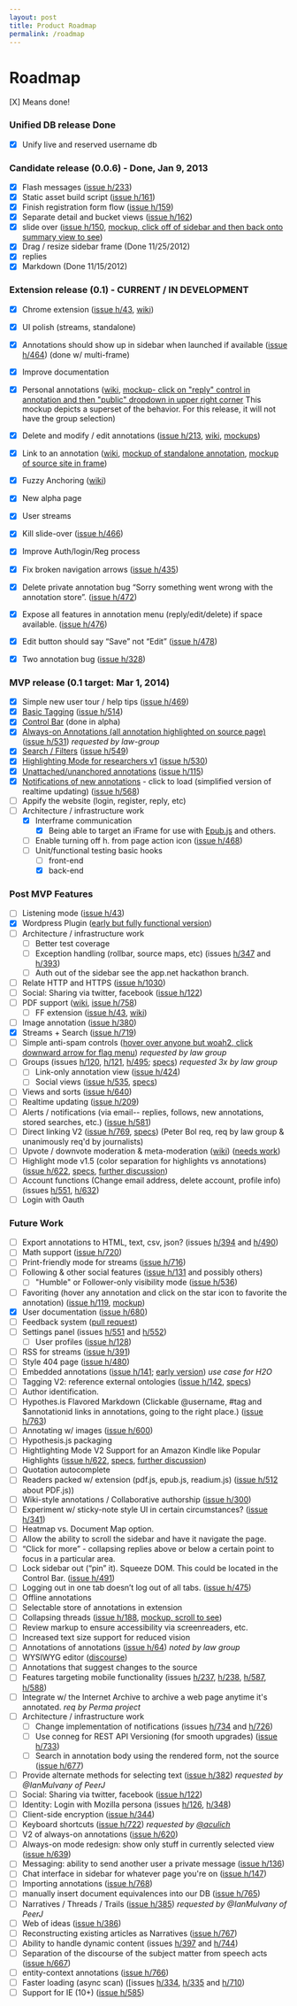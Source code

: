 ```yaml
---
layout: post
title: Product Roadmap
permalink: /roadmap
---
```

Roadmap
=======

[X] Means done!

### Unified DB release Done
- [X] Unify live and reserved username db

### Candidate release (0.0.6) - Done, Jan 9, 2013
- [X] Flash messages ([issue h/233](https://github.com/hypothesis/h/issues/233))
- [X] Static asset build script ([issue h/161](https://github.com/hypothesis/h/issues/161))
- [X] Finish registration form flow ([issue h/159](https://github.com/hypothesis/h/issues/159))
- [X] Separate detail and bucket views ([issue h/162](https://github.com/hypothesis/h/issues/162))
- [X] slide over ([issue h/150](https://github.com/hypothesis/h/issues/150), [mockup, click off of sidebar and then back onto summary view to see](http://jtremback.github.com/fakebarDos/build-cea4d78/index.html))
- [X] Drag / resize sidebar frame (Done 11/25/2012)
- [X] replies
- [X] Markdown (Done 11/15/2012)

### Extension release (0.1) - CURRENT / IN DEVELOPMENT
- [X] Chrome extension ([issue h/43](https://github.com/hypothesis/h/issues/43), [wiki](Browser-extension))
- [X] UI polish (streams, standalone)
- [X] Annotations should show up in sidebar when launched if available ([issue h/464](https://github.com/hypothesis/h/issues/464)) (done w/ multi-frame)
- [X] Improve documentation
- [X] Personal annotations ([wiki](visibility), [mockup- click on "reply" control in annotation and then "public" dropdown in upper right corner](http://jtremback.github.com/fakebarDos/build-cea4d78/index.html) This mockup depicts a superset of the behavior. For this release, it will not have the group selection)
- [X] Delete and modify / edit annotations ([issue h/213](https://github.com/hypothesis/h/issues/213), [wiki](Deletion-and-Editing), [mockups](http://jtremback.github.com/fakebarDos/build-82150b4/index.html))
- [X] Link to an annotation ([wiki](Linking-to-an-annotation), [mockup of standalone annotation](http://jtremback.github.com/standalone/build-a8213d8/index.html), [mockup of source site in frame](http://jtremback.github.com/hypotheFrame/build-7881d1e/index.html))
- [X] Fuzzy Anchoring ([wiki](fuzzy-anchoring))
- [X] New alpha page
- [X] User streams
- [X] Kill slide-over ([issue h/466](https://github.com/hypothesis/h/issues/466))
- [X] Improve Auth/login/Reg process
- [X] Fix broken navigation arrows ([issue h/435](https://github.com/hypothesis/h/issues/435))
- [X] Delete private annotation bug “Sorry something went wrong with the annotation store”.  ([issue h/472](https://github.com/hypothesis/h/issues/472))
- [X] Expose all features in annotation menu (reply/edit/delete) if space available. ([issue h/476](https://github.com/hypothesis/h/issues/476))
- [X] Edit button should say “Save” not “Edit” ([issue h/478](https://github.com/hypothesis/h/issues/478))
- [X] Two annotation bug ([issue h/328](https://github.com/hypothesis/h/issues/328))


### MVP release (0.1 target: Mar 1, 2014)
- [X] Simple new user tour / help tips ([issue h/469](https://github.com/hypothesis/h/issues/469))
- [X] [Basic Tagging](https://docs.google.com/document/d/1hdoxJZMxf2MCwT5IwuHvrkJ3s9qXCvtJx6oEP4QB5IE/edit?usp=sharing) ([issue h/514](https://github.com/hypothesis/h/issues/514))
- [X] [Control Bar](https://docs.google.com/document/d/1meXJaS1OdkrvC4-veCE4w5o9O9pP0tHO-7PsIzHTCt0/edit?usp=sharing) (done in alpha)
- [X] [Always-on Annotations (all annotation highlighted on source page)](https://docs.google.com/document/d/12dqspVLnvrLSBt0-YchjsEPt7F_84C5VeT3cMh7ebjM/edit?usp=sharing)  ([issue h/531](https://github.com/hypothesis/h/issues/531)) _requested by law-group_
- [X] [Search / Filters](https://docs.google.com/document/d/1mLxjZWAd-G35_DagYv9RcpMBoXUnoXBSQjZh8eodbJQ/edit?usp=sharing) ([issue h/549](https://github.com/hypothesis/h/issues/549))
- [X] [Highlighting Mode for researchers v1](https://docs.google.com/document/d/1QSKY_Lc5et4F0pwu0d4AttxIME_E4rjaCHzuwQIgiyc/edit?usp=sharing) ([issue h/530](https://github.com/hypothesis/h/issues/530))
- [X] [Unattached/unanchored annotations](https://docs.google.com/document/d/1KG6AoTPzI4_r3K996ggqR18qi_jdoogBjLpU9ytDEjQ/edit?usp=sharing) ([issue h/115](https://github.com/hypothesis/h/issues/115))
- [X] [Notifications of new annotations](https://docs.google.com/a/hypothes.is/document/d/1gD38gLJB7uxf2NZDqbuxUF1gRzHpqLhxkqNf5IVn8As) - click to load (simplified version of realtime updating) ([issue h/568](https://github.com/hypothesis/h/issues/568))
- [ ] Appify the website (login, register, reply, etc)
- [ ] Architecture / infrastructure work
    - [X] Interframe communication
        - [X] Being able to target an iFrame for use with [Epub.js](https://github.com/fchasen/epub.js) and others.
    - [ ] Enable turning off h. from page action icon ([issue h/468](https://github.com/hypothesis/h/issues/468))
    - [ ] Unit/functional testing basic hooks
        - [ ] front-end
        - [X] back-end

### Post MVP Features
- [ ] Listening mode ([issue h/43](https://github.com/hypothesis/h/issues/43))
- [X] Wordpress Plugin ([early but fully functional version](http://wordpress.org/plugins/hypothesis/))
- [ ] Architecture / infrastructure work
    - [ ] Better test coverage
    - [ ] Exception handling (rollbar, source maps, etc) (issues [h/347](https://github.com/hypothesis/h/issues/347) and [h/393](https://github.com/hypothesis/h/issues/393))
    - [ ] Auth out of the sidebar see the app.net hackathon branch.
- [ ] Relate HTTP and HTTPS ([issue h/1030](https://github.com/hypothesis/h/issues/1030))
- [ ] Social: Sharing via twitter, facebook ([issue h/122](https://github.com/hypothesis/h/issues/122))
- [ ] PDF support ([wiki](PDF), [issue h/758](https://github.com/hypothesis/h/issues/758))
    - [ ] FF extension ([issue h/43](https://github.com/hypothesis/h/issues/43), [wiki](Browser-extension))
- [ ] Image annotation ([issue h/380](https://github.com/hypothesis/h/issues/380))
- [X] Streams + Search ([issue h/719](https://github.com/hypothesis/h/issues/719))
- [ ] Simple anti-spam controls ([hover over anyone but woah2, click downward arrow for flag menu](http://jtremback.github.com/fakebarDos/build-82150b4/index.html)) _requested by law group_
- [ ] Groups (issues [h/120](https://github.com/hypothesis/h/issues/120), [h/121](https://github.com/hypothesis/h/issues/120), [h/495](https://github.com/hypothesis/h/issues/495); [specs](https://docs.google.com/document/d/17HDaujAt5P9o5x2Yinr8jL_tZS_3Zd36VBYbpPz-bkM/edit?usp=sharing))   _requested 3x by law group_
    - [ ] Link-only annotation view ([issue h/424](https://github.com/hypothesis/h/issues/424))
    - [ ] Social views ([issue h/535](https://github.com/hypothesis/h/issues/535), [specs](https://docs.google.com/document/d/1bXRjm7rL8xlwsb-kXiRfxSeB8qLShSzmG1MP6cB7JI8/edit?usp=sharing))
- [ ] Views and sorts ([issue h/640](https://github.com/hypothesis/h/issues/640))
- [ ] Realtime updating ([issue h/209](https://github.com/hypothesis/h/issues/209))
- [ ] Alerts / notifications (via email-- replies, follows, new annotations, stored searches, etc.) ([issue h/581](https://github.com/hypothesis/h/issues/581))
- [ ] Direct linking V2 ([issue h/769](https://github.com/hypothesis/h/issues/769), [specs](https://docs.google.com/a/hypothes.is/document/d/1x9e7jX3Xor6kMpU0cqD0wV8Om8Mxa2VEvH3zGBPLx3c/edit)) (Peter Bol req, req by law group & unanimously req'd by journalists)
- [ ] Upvote / downvote moderation & meta-moderation ([wiki](Matching-Metamoderators)) ([needs work](http://jtremback.github.com/actStreamMock/build-1327dbf/index.html))
- [ ] Highlight mode v1.5 (color separation for highlights vs annotations) ([issue h/622](https://github.com/hypothesis/h/issues/622), [specs](https://docs.google.com/document/d/1QSKY_Lc5et4F0pwu0d4AttxIME_E4rjaCHzuwQIgiyc/edit), [further discussion](https://docs.google.com/document/d/1kRVMVI1Pt2YdlDMfT3WESxa3rL7YqZj0xsHHG23GhHU/edit))
- [ ] Account functions (Change email address, delete account, profile info) (issues [h/551](https://github.com/hypothesis/h/issues/551), [h/632](https://github.com/hypothesis/h/issues/632))
- [ ] Login with Oauth

### Future Work
- [ ] Export annotations to HTML, text, csv, json? (issues [h/394](https://github.com/hypothesis/h/issues/394) and [h/490](https://github.com/hypothesis/h/issues/490))
- [ ] Math support ([issue h/720](https://github.com/hypothesis/h/issues/720))
- [ ] Print-friendly mode for streams ([issue h/716](https://github.com/hypothesis/h/issues/716))
- [ ] Following & other social features ([issue h/131](https://github.com/hypothesis/h/issues/131) and possibly others)
    - [ ] "Humble" or Follower-only visibility mode ([issue h/536](https://github.com/hypothesis/h/issues/536))
- [ ] Favoriting (hover any annotation and click on the star icon to favorite the annotation) ([issue h/119](https://github.com/hypothesis/h/issues/119), [mockup](http://jtremback.github.com/fakebarDos/build-82150b4/index.html))
- [X] User documentation ([issue h/680](https://github.com/hypothesis/h/issues/680))
- [ ] Feedback system ([pull request](https://github.com/hypothesis/h/pull/759))
- [ ] Settings panel (issues [h/551](https://github.com/hypothesis/h/issues/551) and [h/552](https://github.com/hypothesis/h/issues/552))
    - [ ] User profiles ([issue h/128](https://github.com/hypothesis/h/issues/128))
- [ ] RSS for streams ([issue h/391](https://github.com/hypothesis/h/issues/391))
- [ ] Style 404 page ([issue h/480](https://github.com/hypothesis/h/issues/480))
- [ ] Embedded annotations ([issue h/141](https://github.com/hypothesis/h/issues/141); [early version](http://hypothes.is/blog/embedded-annotations)) _use case for H2O_
- [ ] Tagging V2: reference external ontologies ([issue h/142](https://github.com/hypothesis/h/issues/142), [specs](https://docs.google.com/document/d/1hdoxJZMxf2MCwT5IwuHvrkJ3s9qXCvtJx6oEP4QB5IE/edit))
- [ ] Author identification.
- [ ] Hypothes.is Flavored Markdown (Clickable @username, #tag and $annotationid links in annotations, going to the right place.) ([issue h/763](https://github.com/hypothesis/h/issues/763))
- [ ] Annotating w/ images ([issue h/600](https://github.com/hypothesis/h/issues/600))
- [ ] Hypothesis.js packaging
- [ ] Hightlighting Mode V2 Support for an Amazon Kindle like Popular Highlights ([issue h/622](https://github.com/hypothesis/h/issues/622), [specs](https://docs.google.com/document/d/1QSKY_Lc5et4F0pwu0d4AttxIME_E4rjaCHzuwQIgiyc/edit), [further discussion](https://docs.google.com/document/d/1kRVMVI1Pt2YdlDMfT3WESxa3rL7YqZj0xsHHG23GhHU/edit))
- [ ] Quotation autocomplete
- [ ] Readers packed w/ extension (pdf.js, epub.js, readium.js) ([issue h/512](https://github.com/hypothesis/h/issues/512) about PDF.js))
- [ ] Wiki-style annotations / Collaborative authorship ([issue h/300](https://github.com/hypothesis/h/issues/300))
- [ ] Experiment w/ sticky-note style UI in certain circumstances? ([issue h/341](https://github.com/hypothesis/h/issues/341))
- [ ] Heatmap vs. Document Map option.
- [ ] Allow the ability to scroll the sidebar and have it navigate the page.
- [ ] “Click for more” - collapsing replies above or below a certain point to focus in a particular area.
- [ ] Lock sidebar out (“pin” it).  Squeeze DOM.  This could be located in the Control Bar. ([issue h/491](https://github.com/hypothesis/h/issues/491))
- [ ] Logging out in one tab doesn’t log out of all tabs. ([issue h/475](https://github.com/hypothesis/h/issues/475))
- [ ] Offline annotations
- [ ] Selectable store of annotations in extension
- [ ] Collapsing threads ([issue h/188](https://github.com/hypothesis/h/issues/188), [mockup, scroll to see](http://jtremback.github.com/fakebarUno/build-e7f7897/index.html))
- [ ] Review markup to ensure accessibility via screenreaders, etc.
- [ ] Increased text size support for reduced vision
- [ ] Annotations of annotations ([issue h/64](https://github.com/hypothesis/h/issues/64)) _noted by law group_
- [ ] WYSIWYG editor ([discourse](https://github.com/discourse/discourse/blob/master/app/assets/javascripts/external/Markdown.Editor.js))
- [ ] Annotations that suggest changes to the source
- [ ] Features targeting mobile functionality (issues [h/237](https://github.com/hypothesis/h/issues/237), [h/238](https://github.com/hypothesis/h/issues/238), [h/587](https://github.com/hypothesis/h/issues/587), [h/588](https://github.com/hypothesis/h/issues/588))
- [ ] Integrate w/ the Internet Archive to archive a web page anytime it's annotated. _req by Perma project_
- [ ] Architecture / infrastructure work
    - [ ] Change implementation of notifications (issues [h/734](https://github.com/hypothesis/h/issues/734) and [h/726](https://github.com/hypothesis/h/issues/726))
    - [ ] Use conneg for REST API Versioning (for smooth upgrades) ([issue h/733](https://github.com/hypothesis/h/issues/733))
    - [ ] Search in annotation body using the rendered form, not the source ([issue h/677](https://github.com/hypothesis/h/issues/677))
- [ ] Provide alternate methods for selecting text ([issue h/382](https://github.com/hypothesis/h/issues/382)) _requested by @IanMulvany of PeerJ_
- [ ] Social: Sharing via twitter, facebook ([issue h/122](https://github.com/hypothesis/h/issues/122))
- [ ] Identity: Login with Mozilla persona (issues [h/126](https://github.com/hypothesis/h/issues/126), [h/348](https://github.com/hypothesis/h/issues/348))
- [ ] Client-side encryption ([issue h/344](https://github.com/hypothesis/h/issues/344))
- [ ] Keyboard shortcuts ([issue h/722](https://github.com/hypothesis/h/issues/722)) _requested by [@aculich](https://github.com/aculich)_
- [ ] V2 of always-on annotations ([issue h/620](https://github.com/hypothesis/h/issues/620))
- [ ] Always-on mode redesign: show only stuff in currently selected view ([issue h/639](https://github.com/hypothesis/h/issues/639))
- [ ] Messaging: ability to send another user a private message ([issue h/136](https://github.com/hypothesis/h/issues/136))
- [ ] Chat interface in sidebar for whatever page you're on ([issue h/147](https://github.com/hypothesis/h/issues/147))
- [ ] Importing annotations ([issue h/768](https://github.com/hypothesis/h/issues/768))
- [ ] manually insert document equivalences into our DB ([issue h/765](https://github.com/hypothesis/h/issues/765))
- [ ] Narratives / Threads / Trails ([issue h/385](https://github.com/hypothesis/h/issues/385)) _requested by @IanMulvany of PeerJ_
- [ ] Web of ideas ([issue h/386](https://github.com/hypothesis/h/issues/386))
- [ ] Reconstructing existing articles as Narratives ([issue h/767](https://github.com/hypothesis/h/issues/767))
- [ ] Ability to handle dynamic content (issues [h/397](https://github.com/hypothesis/h/issues/397) and [h/744](https://github.com/hypothesis/h/issues/744))
- [ ] Separation of the discourse of the subject matter from speech acts ([issue h/667](https://github.com/hypothesis/h/issues/667))
- [ ] entity-context annotations ([issue h/766](https://github.com/hypothesis/h/issues/766]))
- [ ] Faster loading (async scan) ([issues [h/334](https://github.com/hypothesis/h/issues/334), [h/335](https://github.com/hypothesis/h/issues/335) and [h/710](https://github.com/hypothesis/h/issues/710))
- [ ] Support for IE (10+) ([issue h/585](https://github.com/hypothesis/h/issues/585))
